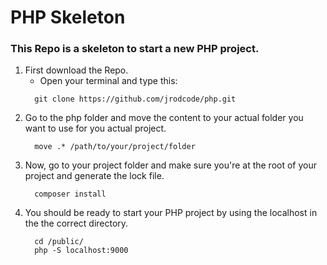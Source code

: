 # PHP Skeleton

### This Repo is a skeleton to start a new PHP project.

1. First download the Repo.
   - Open your terminal and type this:
    ```
      git clone https://github.com/jrodcode/php.git
    ```
2. Go to the php folder and move the content to your actual folder you want to use for you actual project.
    ```
      move .* /path/to/your/project/folder
    ```
3. Now, go to your project folder and make sure you're at the root of your project and generate the lock file.
    ```
      composer install
    ```
4. You should be ready to start your PHP project by using the localhost in the the correct directory.
    ```
      cd /public/
      php -S localhost:9000
    ```
